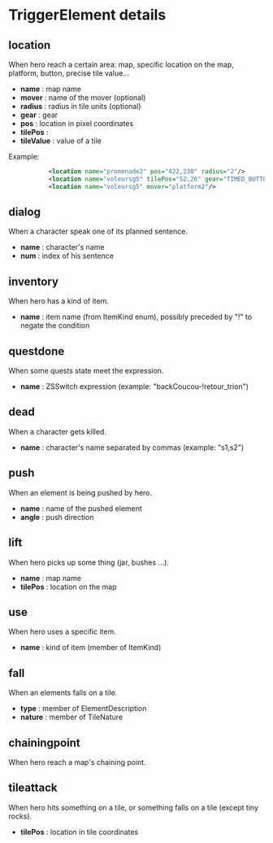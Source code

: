 # TriggerElement details #

## location ##

 When hero reach a certain area: map, specific location on the map, platform, button, precise tile value...
 
 * **name** : map name
 * **mover** : name of the mover (optional)
 * **radius** : radius in tile units (optional)
 * **gear** : gear
 * **pos** : location in pixel coordinates
 * **tilePos** : 
 * **tileValue** : value of a tile
 
 Example:
  ```xml
             <location name="promenade2" pos="422,230" radius="2"/>
             <location name="voleursg5" tilePos="52,26" gear="TIMED_BUTTON"/>
             <location name="voleursg5" mover="platform2"/>
 ```
## dialog ##

 When a character speak one of its planned sentence.
 
 * **name** : character's name
 * **num** : index of his sentence
 
## inventory ##

 When hero has a kind of item.
 
 * **name** : item name (from ItemKind enum), possibly preceded by "!" to negate the condition
  
## questdone ##

 When some quests state meet the expression.
 
 * **name** : ZSSwitch expression (example: "backCoucou-!retour_trion")
 
## dead ## 

 When a character gets killed.

 * **name** : character's name separated by commas (example: "s1,s2")
 
## push ##
 
 When an element is being pushed by hero.
 
 * **name** : name of the pushed element
 * **angle** : push direction

## lift ##

 When hero picks up some thing (jar, bushes ...).

 * **name** : map name
 * **tilePos** : location on the map
 
## use ##

 When hero uses a specific item.
 
 * **name** : kind of item (member of ItemKind)
 
## fall ##

 When an elements falls on a tile.
 
 * **type** : member of ElementDescription
 * **nature** : member of TileNature
 
## chainingpoint ##

 When hero reach a map's chaining point.
 
## tileattack ##

 When hero hits something on a tile, or something falls on a tile (except tiny rocks).
 
 * **tilePos** : location in tile coordinates
 
 
